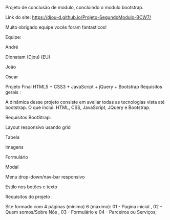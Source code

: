 Projeto de conclusão de modulo, concluindo o modulo bootstrap.

Link do site: https://djou-d.github.io/Projeto-SegundoModulo-BCW7/


Muito obrigado equipe vocês foram fantasticos!

Equipe: 

André

Dionatam (Djou) (EU)

João

Oscar



Projeto Final HTML5 + CSS3 + JavaScript + jQuery + Bootstrap
Requisitos gerais :

A dinâmica desse projeto consiste em avaliar todas as tecnologias vista até bootstrap. O que inclui: HTML, CSS, JavaScript, JQuery e Bootstrap.



Requisitos BootStrap:

Layout responsivo usando grid 

Tabela

Imagens

Formulário

Modal

Menu drop-down/nav-bar responsivo

Estilo nos botões e texto 

 

Requisitos do projeto : 

Site formado com 4 páginas (mínimo) 6 (máximo): 01 - Pagina inicial , 02 - Quem somos/Sobre Nós , 03 - Formulário e 04 - Parceiros ou Serviços;
